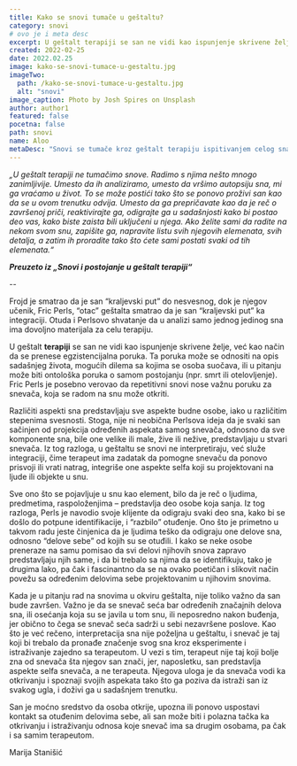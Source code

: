 ```yaml
---
title: Kako se snovi tumače u geštaltu?
category: snovi
# ovo je i meta desc
excerpt: U geštalt terapiji se san ne vidi kao ispunjenje skrivene želje, već kao način da se prenese egzistencijalna poruka.
created: 2022-02-25
date: 2022.02.25
image: kako-se-snovi-tumace-u-gestaltu.jpg
imageTwo:
  path: /kako-se-snovi-tumace-u-gestaltu.jpg
  alt: "snovi"
image_caption: Photo by Josh Spires on Unsplash
author: author1
featured: false
pocetna: false
path: snovi
name: Aloo
metaDesc: "Snovi se tumače kroz geštalt terapiju ispitivanjem celog sna i odnosa između njegovih delova. Ovaj članak ispituje kako se snovi tumače u geštalt terapiji."
---
```


*„U geštalt terapiji ne tumačimo snove. Radimo s njima nešto mnogo zanimljivije. Umesto da ih analiziramo, umesto da vršimo autopsiju sna, mi ga vraćamo u život. To se može postići tako što se ponovo proživi san kao da se u ovom trenutku odvija. Umesto da ga prepričavate kao da je reč o završenoj priči, reaktivirajte ga, odigrajte ga u sadašnjosti kako bi postao deo vas, kako biste zaista bili uključeni u njega. Ako želite sami da radite na nekom svom snu, zapišite ga, napravite listu svih njegovih elemenata, svih detalja, a zatim ih proradite tako što ćete sami postati svaki od tih elemenata.“*

***Preuzeto iz „Snovi i postojanje u geštalt terapiji“***

--

Frojd je smatrao da je san “kraljevski put” do nesvesnog, dok je njegov učenik, Fric Perls, “otac” geštalta smatrao da je san “kraljevski put” ka integraciji. Otuda i Perlsovo shvatanje da u analizi samo jednog jedinog sna ima dovoljno materijala za celu terapiju. 

U geštalt **terapiji** se san ne vidi kao ispunjenje skrivene želje, već kao način da se prenese egzistencijalna poruka. Ta poruka može se odnositi na opis sadašnjeg života, mogućih dilema sa kojima se osoba suočava, ili u pitanju može biti ontološka poruka o samom postojanju (npr. smrt ili otelovljenje). Fric Perls je posebno verovao da repetitivni snovi nose važnu poruku za snevača, koja se radom na snu može otkriti.

Različiti aspekti sna predstavljaju sve aspekte budne osobe, iako u različitim stepenima svesnosti. Stoga, nije ni neobična Perlsova ideja da je svaki san sačinjen od projekcija određenih aspekata samog snevača, odnosno da sve komponente sna, bile one velike ili male, žive ili nežive, predstavljaju u stvari snevača. Iz tog razloga, u geštaltu se snovi ne interpretiraju, već služe integraciji, čime terapeut ima zadatak da pomogne snevaču da ponovo prisvoji ili vrati natrag, integriše one aspekte selfa koji su projektovani na ljude ili objekte u snu.

Sve ono što se pojavljuje u snu kao element, bilo da je reč o ljudima, predmetima, raspoloženjima – predstavlja deo osobe koja sanja. Iz tog razloga, Perls je navodio svoje klijente da odigraju svaki deo sna, kako bi se došlo do potpune identifikacije, i “razbilo” otuđenje. Ono što je primetno u takvom radu jeste činjenica da je ljudima teško da odigraju one delove sna, odnosno “delove sebe” od kojih su se otuđili. I kako se neke osobe preneraze na samu pomisao da svi delovi njihovih snova zapravo predstavljaju njih same, i da bi trebalo sa njima da se identifikuju, tako je drugima lako, pa čak i fascinantno da se na ovako poetičan i slikovit način povežu sa određenim delovima sebe projektovanim u njihovim snovima.

Kada je u pitanju rad na snovima u okviru geštalta, nije toliko važno da san bude završen. Važno je da se snevač seća bar određenih značajnih delova sna, ili osećanja koja su se javila u tom snu, ili neposredno nakon buđenja, jer obično to čega se snevač seća sadrži u sebi nezavršene poslove. Kao što je već rečeno, interpretacija sna nije poželjna u geštaltu, i snevač je taj koji bi trebalo da pronađe značenje svog sna kroz eksperimente i istraživanje zajedno sa terapeutom. U vezi s tim, terapeut nije taj koji bolje zna od snevača šta njegov san znači, jer, naposletku, san predstavlja aspekte selfa snevača, a ne terapeuta. Njegova uloga je da snevača vodi ka otkrivanju i spoznaji svojih aspekata tako što ga poziva da istraži san iz svakog ugla, i doživi ga u sadašnjem trenutku. 

San je moćno sredstvo da osoba otkrije, upozna ili ponovo uspostavi kontakt sa otuđenim delovima sebe, ali san može biti i polazna tačka ka otkrivanju i istraživanju odnosa koje snevač ima sa drugim osobama, pa čak i sa samim terapeutom.         


Marija Stanišić